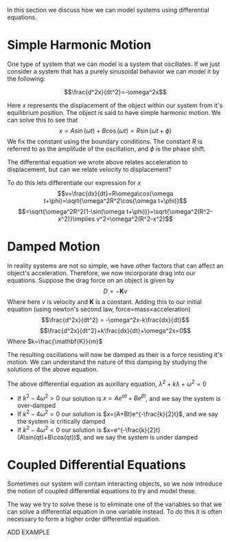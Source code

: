 In this section we discuss how we can model systems using differential equations.

# Simple Harmonic Motion

One type of system that we can model is a system that oscillates. If we just consider a system that has a purely sinusoidal behavior we can model it by the following:

$$\frac{d^2x}{dt^2}=-\omega^2x$$

Here $x$ represents the displacement of the object within our system from it's equilibrium position. The object is said to have simple harmonic motion. We can solve this to see that
$$x=A\sin(\omega t)+B\cos(\omega t) = R\sin(\omega t+\phi)$$
We fix the constant using the boundary conditions. The constant $R$ is referred to as the amplitude of the oscillation, and $\phi$ is the phase shift.

The differential equation we wrote above relates acceleration to displacement, but can we relate velocity to displacement?

To do this lets differentiate our expression for $x$
$$v=\frac{dx}{dt}=R\omega\cos(\omega t+\phi)=\sqrt{\omega^2R^2\cos(\omega t+\phi)}$$
$$=\sqrt{\omega^2R^2(1-\sin(\omega t+\phi))}=\sqrt{\omega^2(R^2-x^2)}\implies v^2=\omega^2(R^2-x^2)$$

# Damped Motion

In reality systems are not so simple, we have other factors that can affect an object's acceleration. Therefore, we now incorporate drag into our equations. Suppose the drag force on an object is given by
$$D=-\mathbf{K}v$$
Where here $v$ is velocity and $\mathbf{K}$ is a constant.
Adding this to our initial equation (using newton's second law, force=mass$\times$acceleration)
$$\frac{d^2x}{dt^2} = -\omega^2x-k\frac{dx}{dt}$$
$$\frac{d^2x}{dt^2}+k\frac{dx}{dt}+\omega^2x=0$$
Where $k=\frac{\mathbf{K}}{m}$

The resulting oscillations will now be damped as their is a force resisting it's motion. We can understand the nature of this damping by studying the solutions of the above equation. 

The above differential equation as auxillary equation, $\lambda^2+k\lambda+\omega^2=0$
- If $k^2-4\omega^2>0$ our solution is $x=Ae^{\alpha t}+Be^{\beta t}$, and we say the system is over-damped
- If $k^2-4\omega^2=0$ our solution is $x=(A+Bt)e^{-\frac{k}{2}t}$, and we say the system is critically damped
- If $k^2-4\omega^2<0$ our solution is $x=e^{-\frac{k}{2}t}(A\sin(qt)+B\cos(qt))$, and we say the system is under damped

# Coupled Differential Equations

Sometimes our system will contain interacting objects, so we now introduce the notion of coupled differential equations to try and model these.

The way we try to solve these is to eliminate one of the variables so that we can solve a differential equation in one variable instead. To do this it is often necessary to form a higher order differential equation. 

ADD EXAMPLE

